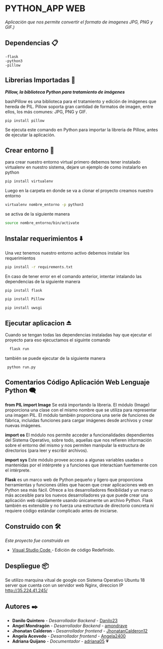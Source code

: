  # PYTHON_APP WEB

_Aplicación que nos permite convertir el formato de imagenes  JPG, PNG y GIF.)_ 

## Dependencias   📋
```list
-flask
-python3
-pillow
```
## Librerias Importadas :bookmark_tabs:

***Pillow, la biblioteca Python para tratamiento de imágenes***

bashPillow es una biblioteca para el tratamiento y edición de imágenes que hereda de PIL. Pillow soporta gran cantidad de formatos de imagen, entre ellos, los más comunes: JPG, PNG y GIF.

```bash
pip install pillow
```

Se ejecuta este comando en Python para importar la libreria de Pillow, antes de ejecutar la aplicación.

## Crear entorno 🚀
para crear nuestro entorno virtual primero debemos tener instalado virtualenv en nuestro sistema, dejare un ejemplo de como instalarlo en python

```bash
pip install virtualenv
```

Luego en la carpeta en donde se va a clonar el proyecto creamos nuestro entorno

```bash
virtualenv nombre_entorno -p python3
```

se activa de la siguiente manera 
```bash
source nombre_entorno/bin/activate
```

## Instalar requerimientos :arrow_down: 

Una vez tenemos nuestro entorno activo debemos instalar los requerimientos

```bash
pip install -r requirements.txt
```
En caso de tener error en el comando anterior, intentar intalando las dependencias de la siguiente manera

```bash
pip install flask
```
```bash
pip install Pillow
```
```bash
pip install uwsgi
```

## Ejecutar aplicacion :eject_button:

Cuando se tengan todas las dependencias instaladas hay que ejecutar el proyecto para eso ejecuctamos el siguinte comando 
```python
  flask run
```

también se puede ejecutar de la siguiente manera
```python
 python run.py
```


## Comentarios Código Aplicación Web Lenguaje Python :left_speech_bubble:

**from PIL import Image** Se está importando la libreria. El módulo (Image) proporciona una clase con el mismo nombre que se utiliza para representar una imagen PIL. El módulo también proporciona una serie de funciones de fábrica, incluidas funciones para cargar imágenes desde archivos y crear nuevas imágenes.
                      
**import os** El módulo nos permite acceder a funcionalidades dependientes del Sistema Operativo, sobre todo, aquellas que nos refieren información sobre el entorno del mismo y nos permiten manipular la estructura de directorios (para leer y escribir archivos).
          
**import sys** Este módulo provee acceso a algunas variables usadas o mantenidas por el intérprete y a funciones que interactúan fuertemente con el intérprete.

**Flask** es un marco web de Python pequeño y ligero que proporciona herramientas y funciones útiles que hacen que crear aplicaciones web en Python sea más fácil. Ofrece a los desarrolladores flexibilidad y un marco más accesible para los nuevos desarrolladores ya que puede crear una aplicación web rápidamente usando únicamente un archivo Python. Flask también es extensible y no fuerza una estructura de directorio concreta ni requiere código estándar complicado antes de iniciarse.

          
  ## Construido con 🛠️

_Este proyecto fue construido en_

* [Visual Studio Code ](https://code.visualstudio.com/) - Edición de código Redefinido. 


## Despliegue 📦

Se utilizo marquina vitual de google con Sistema Operativo Ubuntu 18 server que cuenta con un servidor web Nginx, direccion IP http://35.224.41.245/


## Autores ✒️

* **Danilo Quintero** - *Desarrollador Backend* - [Danilo23](https://github.com/Danilo23)
* **Angel Mondragón** - *Desarrollador Backend* - [amondrave](https://github.com/amondrave)
* **Jhonatan Calderon** - *Desarrollador frontend* - [JhonatanCalderon12](https://github.com/JhonatanCalderon12)
* **Angela Acevedo** - *Desarrollador frontend* - [Angela2400](https://github.com/Angela2400)
* **Adriana Quijano** - *Documentador* - [adriana05](https://github.com/adriana05)
 :heartpulse:

